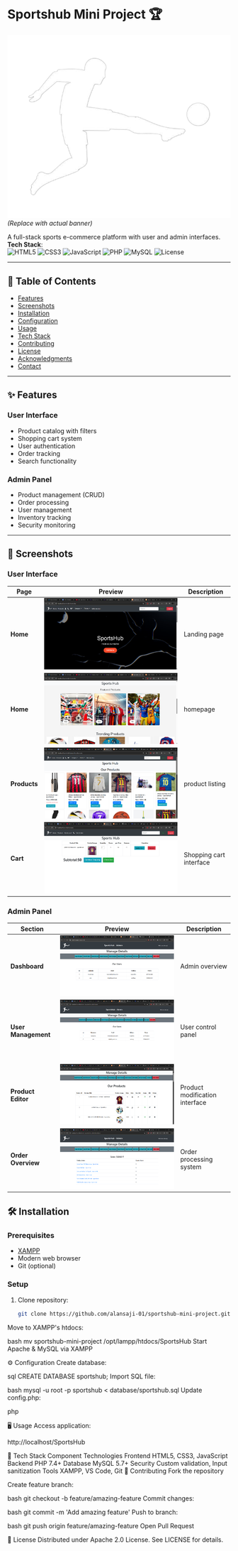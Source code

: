 # Sportshub Mini Project 🏆

![Sportshub Banner](https://github.com/alansaji-01/sportshub-mini-project/blob/b062098ab38202b209040f55cf821a20cc5e4521/sportsHubLogo.png) *(Replace with actual banner)*

A full-stack sports e-commerce platform with user and admin interfaces.  
**Tech Stack**:  
![HTML5](https://img.shields.io/badge/HTML5-E34F26?style=flat&logo=html5&logoColor=white)
![CSS3](https://img.shields.io/badge/CSS3-1572B6?style=flat&logo=css3&logoColor=white)
![JavaScript](https://img.shields.io/badge/JavaScript-F7DF1E?style=flat&logo=javascript&logoColor=black)
![PHP](https://img.shields.io/badge/PHP-777BB4?style=flat&logo=php&logoColor=white)
![MySQL](https://img.shields.io/badge/MySQL-4479A1?style=flat&logo=mysql&logoColor=white)
![License](https://img.shields.io/badge/License-Apache_2.0-blue.svg)

---

## 📌 Table of Contents
- [Features](#-features)
- [Screenshots](#-screenshots)
- [Installation](#-installation)
- [Configuration](#-configuration)
- [Usage](#-usage)
- [Tech Stack](#-tech-stack)
- [Contributing](#-contributing)
- [License](#-license)
- [Acknowledgments](#-acknowledgments)
- [Contact](#-contact)

---

## ✨ Features

### User Interface
- Product catalog with filters
- Shopping cart system
- User authentication
- Order tracking
- Search functionality

### Admin Panel
- Product management (CRUD)
- Order processing
- User management
- Inventory tracking
- Security monitoring

---

## 📸 Screenshots

### User Interface
| Page             | Preview                              | Description                     |
|------------------|--------------------------------------|---------------------------------|
| **Home**         | ![Home1](https://github.com/alansaji-01/sportshub-mini-project/blob/277b9780f3946a60fac084e3eba50776ec82927d/home1.png)      | Landing page          |
| **Home**         | ![Home2](https://github.com/alansaji-01/sportshub-mini-project/blob/412dd61bd9febac4e41da92c5e5f15ed563a2b40/home2.png)      | homepage                        |
| **Products**     | ![Products](https://github.com/alansaji-01/sportshub-mini-project/blob/f80ce38b8e6097b3ec79e02988acf941b14fe420/products.png)   | product listing                 |
| **Cart**         | ![Cart](https://github.com/alansaji-01/sportshub-mini-project/blob/d851254130b065103573559649c28c21f06823af/cart.png)       | Shopping cart interface         |

### Admin Panel
| Section               | Preview                              | Description                     |
|-----------------------|--------------------------------------|---------------------------------|
| **Dashboard**         | ![Admin1](https://github.com/alansaji-01/sportshub-mini-project/blob/d9b72ade7af1082375d6797824ac716dea90b51c/admin1.png)    | Admin overview                  |
| **User Management**   | ![Admin2](https://github.com/alansaji-01/sportshub-mini-project/blob/de1fa4caa37128f780b752231a63974e4cb140fb/userlist.png)    | User control panel              |
| **Product Editor**    | ![Admin3](https://github.com/alansaji-01/sportshub-mini-project/blob/06bc4acd2c91d9ed38c7d77d2495ef98e43b9480/admin4.png)    | Product modification interface  |
| **Order Overview**    | ![Admin4](https://github.com/alansaji-01/sportshub-mini-project/blob/44e1657bbf15ee3961157c5c8937fab86488759e/admin2.png)    | Order processing system         |


## 🛠️ Installation

### Prerequisites
- [XAMPP](https://www.apachefriends.org/download.html)
- Modern web browser
- Git (optional)

### Setup
1. Clone repository:
   ```bash
   git clone https://github.com/alansaji-01/sportshub-mini-project.git
Move to XAMPP's htdocs:

bash
mv sportshub-mini-project /opt/lampp/htdocs/SportsHub
Start Apache & MySQL via XAMPP

⚙️ Configuration
Create database:

sql
CREATE DATABASE sportshub;
Import SQL file:

bash
mysql -u root -p sportshub < database/sportshub.sql
Update config.php:

php
<?php
$host = "localhost";
$user = "root";
$password = "";
$database = "sportshub";
?>
🖥️ Usage
Access application:

http://localhost/SportsHub

🔧 Tech Stack
Component	Technologies
Frontend	HTML5, CSS3, JavaScript
Backend	PHP 7.4+
Database	MySQL 5.7+
Security	Custom validation, Input sanitization
Tools	XAMPP, VS Code, Git
🤝 Contributing
Fork the repository

Create feature branch:

bash
git checkout -b feature/amazing-feature
Commit changes:

bash
git commit -m 'Add amazing feature'
Push to branch:

bash
git push origin feature/amazing-feature
Open Pull Request

📜 License
Distributed under Apache 2.0 License. See LICENSE for details.
